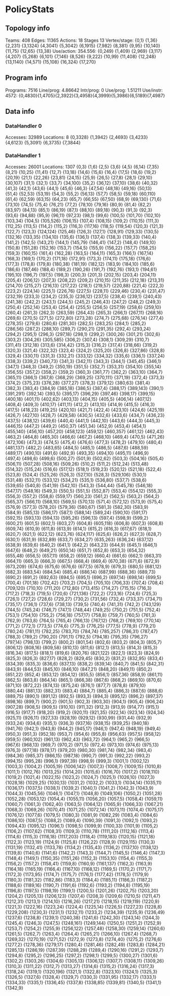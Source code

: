 # PolicyStats
## Topology info
Teams:		408
Edges:		11365
Actions:	18
Stages		13
Vertex/stage:	{0,1} {1,36} {2,231} {3,1324} {4,3041} {5,3042} {6,1915} {7,982} {8,381} {9,95} {10,140} {11,75} {12,65} {13,38} 
Use/action:	354.556: {0,249} {1,409} {2,969} {3,117} {4,207} {5,268} {6,101} {7,146} {8,526} {9,222} {10,99} {11,408} {12,248} {13,1140} {14,571} {15,108} {16,324} {17,270} 

## Program info
Programs:	7516
Line/prog:	4.86642
Intr/prog:	0
Use/prog:	1.51211
Use/instr:	4572: {0,4830}{1,4705}{2,3922}{3,4958}{4,3999}{5,3986}{6,5189}{7,4987}

## Data info

### DataHandler 0
Accesses:	32989
Locations:	8
{0,3328} {1,3942} {2,4693} {3,4233} {4,6123} {5,3091} {6,3735} {7,3844} 

### DataHandler 1
Accesses:	26001
Locations:	1307
{0,3} {1,6} {2,5} {3,6} {4,5} {6,14} {7,35} {8,21} {10,25} {11,41} {12,7} {13,18} {14,6} {15,6} {16,4} {17,5} {18,6} {19,2} {20,19} {21,1} {22,26} {23,81} {24,15} {25,9} {26,5} {27,8} {28,1} {29,10} {30,107} {31,1} {32,1} {33,7} {34,100} {35,2} {36,12} {37,10} {38,6} {40,32} {41,3} {42,1} {43,6} {44,1} {45,6} {46,3} {47,54} {48,18} {49,16} {50,13} {51,4} {52,53} {53,19} {54,3} {55,2} {56,13} {57,7} {58,5} {59,18} {60,110} {61,4} {62,59} {63,15} {64,23} {65,7} {66,55} {67,50} {68,9} {69,130} {71,6} {73,10} {74,5} {75,4} {76,21} {77,2} {78,10} {79,16} {80,9} {81,4} {82,2} {83,97} {84,13} {85,1} {86,19} {87,1} {88,10} {89,18} {90,3} {91,3} {92,3} {93,6} {94,88} {95,9} {96,11} {97,23} {98,1} {99,6} {100,5} {101,70} {102,10} {103,34} {104,5} {105,526} {106,15} {107,4} {108,15} {109,2} {110,15} {111,3} {112,25} {113,5} {114,2} {115,2} {116,3} {117,16} {118,5} {119,54} {120,3} {121,3} {122,7} {123,3} {124,124} {125,46} {126,3} {127,1} {128,91} {129,33} {130,5} {132,16} {133,35} {134,10} {135,6} {136,1} {137,4} {138,3} {139,33} {140,4} {141,2} {142,5} {143,21} {144,1} {145,79} {146,41} {147,2} {148,4} {149,10} {150,8} {151,28} {152,16} {153,7} {154,5} {155,9} {156,22} {157,7} {158,25} {159,3} {160,15} {161,4} {162,28} {163,5} {164,11} {165,3} {166,1} {167,14} {168,3} {169,1} {170,2} {171,18} {172,91} {173,3} {174,11} {175,18} {176,6} {177,3} {178,8} {179,8} {180,38} {181,19} {182,12} {183,9} {184,10} {185,6} {186,6} {187,46} {188,4} {189,2} {190,26} {191,7} {192,76} {193,1} {194,61} {195,10} {196,7} {197,5} {198,3} {200,3} {201,3} {202,15} {203,4} {204,11} {205,4} {206,12} {207,3} {208,22} {209,2} {210,15} {211,35} {212,18} {213,31} {214,70} {215,27} {216,13} {217,22} {218,1} {219,57} {220,88} {221,4} {222,3} {223,2} {224,14} {225,1} {226,76} {227,5} {228,11} {229,46} {230,4} {231,47} {232,19} {233,3} {234,2} {235,3} {236,12} {237,5} {238,4} {239,1} {240,43} {241,38} {242,2} {243,1} {244,5} {245,2} {246,43} {247,2} {248,2} {249,3} {250,4} {252,14} {253,4} {254,4} {255,5} {256,5} {257,19} {258,6} {259,10} {260,4} {261,3} {262,3} {263,59} {264,43} {265,3} {266,1} {267,11} {268,16} {269,6} {270,5} {271,5} {272,80} {273,28} {274,7} {275,68} {276,14} {277,4} {278,35} {279,6} {280,6} {281,30} {282,5} {283,25} {284,1} {285,2} {286,56} {287,2} {288,10} {289,7} {290,21} {291,35} {292,4} {293,24} {294,2} {295,1} {296,3} {297,18} {298,1} {299,2} {300,26} {301,21} {302,6} {303,2} {304,26} {305,585} {306,2} {307,4} {308,1} {309,29} {310,7} {311,41} {312,18} {313,6} {314,42} {315,3} {316,2} {317,4} {318,66} {319,2} {320,3} {321,4} {322,32} {323,4} {324,2} {325,20} {326,8} {327,86} {328,8} {329,4} {330,11} {331,3} {332,21} {333,12} {334,32} {335,6} {336,1} {337,24} {338,3} {339,2} {340,73} {341,3} {342,11} {343,3} {344,1} {345,45} {346,1} {347,1} {348,3} {349,2} {350,19} {351,5} {352,7} {353,31} {354,10} {355,14} {356,55} {357,2} {358,2} {359,2} {360,3} {361,77} {362,2} {363,10} {364,7} {365,11} {366,1} {367,8} {368,29} {369,25} {370,111} {371,19} {372,4} {373,3} {374,2} {375,23} {376,28} {377,27} {378,3} {379,12} {380,63} {381,4} {382,3} {383,4} {384,9} {385,18} {386,5} {387,4} {388,17} {389,143} {390,1} {391,291} {392,14} {393,5} {395,17} {396,29} {397,46} {398,17} {399,15} {400,18} {401,11} {402,62} {403,13} {404,15} {405,5} {406,14} {407,12} {408,4} {409,3} {410,17} {411,11} {412,2} {413,10} {414,9} {415,5} {416,3} {417,5} {418,23} {419,25} {420,10} {421,7} {422,4} {423,10} {424,6} {425,19} {426,7} {427,10} {428,7} {429,58} {430,5} {432,6} {433,6} {434,7} {436,23} {437,5} {438,12} {439,6} {440,4} {441,1} {442,10} {443,6} {444,3} {445,3} {446,15} {447,2} {449,2} {450,37} {451,34} {452,9} {453,4} {454,1} {455,140} {456,10} {457,20} {458,123} {459,12} {460,357} {461,12} {462,43} {463,2} {464,8} {465,30} {466,6} {467,2} {468,10} {469,4} {470,5} {471,26} {472,106} {473,3} {474,5} {475,4} {476,6} {477,3} {478,2} {479,10} {480,4} {481,137} {482,2} {483,65} {484,5} {485,1} {486,5} {487,6} {488,59} {489,17} {490,10} {491,6} {492,9} {493,35} {494,10} {495,11} {496,9} {497,4} {498,6} {499,6} {500,27} {501,9} {502,62} {503,3} {504,16} {505,4} {506,11} {507,28} {508,16} {509,26} {510,2} {511,2} {512,24} {513,48} {514,32} {515,24} {516,6} {517,12} {518,1} {519,23} {520,12} {521,18} {522,4} {523,8} {524,4} {525,26} {526,3} {527,10} {528,3} {529,106} {530,1} {531,48} {532,11} {533,12} {534,21} {535,1} {536,80} {537,7} {538,6} {539,65} {540,8} {541,19} {542,10} {543,3} {544,44} {545,78} {546,18} {547,17} {548,16} {549,3} {550,5} {551,5} {552,87} {553,4} {554,12} {555,3} {556,3} {557,2} {558,8} {559,17} {560,23} {561,2} {562,5} {563,2} {564,2} {565,37} {566,11} {568,10} {569,5} {570,13} {571,4} {572,12} {573,9} {575,4} {576,9} {577,3} {578,20} {579,36} {580,67} {581,3} {582,30} {583,9} {584,9} {585,13} {586,17} {587,1} {588,14} {589,24} {590,10} {591,17} {592,15} {593,13} {594,13} {595,26} {596,13} {597,4} {598,9} {599,2} {600,21} {601,5} {602,1} {603,27} {604,8} {605,118} {606,8} {607,3} {608,8} {609,74} {610,9} {611,8} {613,9} {614,1} {615,2} {616,3} {617,67} {618,1} {620,7} {621,1} {622,12} {623,76} {624,117} {625,6} {626,2} {627,3} {628,7} {630,1} {631,9} {632,89} {633,7} {634,27} {635,263} {636,24} {637,12} {638,9} {639,6} {640,2} {641,1} {642,2} {643,23} {644,9} {645,1} {646,1} {647,6} {648,2} {649,21} {650,14} {651,7} {652,8} {653,3} {654,32} {655,48} {656,5} {657,11} {658,2} {659,12} {660,4} {661,6} {662,1} {663,31} {664,11} {665,3} {666,3} {667,5} {668,4} {669,4} {670,38} {671,6} {672,9} {673,209} {674,6} {675,6} {676,6} {677,5} {678,9} {679,3} {680,5} {681,12} {682,3} {683,54} {684,54} {685,4} {686,14} {687,99} {688,36} {689,73} {690,2} {691,2} {692,63} {694,5} {695,1} {696,2} {697,14} {698,14} {699,5} {700,4} {701,18} {702,42} {703,2} {704,5} {705,10} {706,33} {707,4} {708,4} {709,120} {710,10} {711,20} {712,80} {713,415} {714,27} {715,15} {716,3} {717,2} {718,3} {719,5} {720,6} {721,136} {722,2} {723,16} {724,6} {725,3} {726,1} {727,2} {728,6} {729,27} {730,2} {731,56} {732,4} {733,37} {734,71} {735,17} {736,1} {737,6} {738,13} {739,5} {740,4} {741,31} {742,2} {743,129} {744,5} {745,24} {746,7} {747,1} {748,44} {749,25} {750,2} {751,5} {752,4} {753,1} {754,10} {755,2} {756,18} {757,17} {758,8} {759,7} {760,5} {761,3} {762,9} {763,8} {764,5} {765,4} {766,13} {767,12} {768,2} {769,10} {770,14} {771,2} {772,1} {773,5} {774,6} {775,3} {776,25} {777,5} {778,9} {779,21} {780,24} {781,11} {782,25} {783,70} {784,74} {785,257} {786,31} {787,47} {788,3} {789,2} {790,20} {791,11} {792,5} {794,18} {795,35} {796,27} {797,14} {798,13} {799,2} {800,2} {801,54} {802,6} {803,2} {804,3} {805,7} {806,12} {808,16} {809,58} {810,13} {811,6} {812,1} {813,5} {814,3} {815,3} {816,34} {817,5} {818,1} {819,6} {820,76} {821,122} {822,1} {823,3} {824,9} {825,3} {826,3} {827,17} {828,2} {829,45} {830,2} {831,2} {832,95} {833,4} {834,39} {835,3} {836,6} {837,13} {838,2} {839,14} {840,7} {841,5} {842,31} {843,9} {844,53} {845,10} {846,10} {847,21} {848,20} {849,11} {850,2} {851,22} {852,4} {853,12} {854,12} {855,5} {856,1} {857,36} {858,9} {861,11} {862,5} {863,8} {864,14} {865,1} {866,38} {867,6} {868,2} {869,10} {870,6} {871,10} {872,22} {874,13} {875,24} {876,1} {877,7} {878,8} {879,10} {880,44} {881,13} {882,31} {883,4} {884,7} {885,4} {886,3} {887,6} {888,6} {889,75} {890,1} {891,12} {892,5} {893,3} {894,3} {895,12} {896,2} {897,37} {898,16} {899,7} {900,2} {901,5} {902,3} {903,30} {904,1} {905,4} {906,24} {907,28} {908,5} {909,5} {910,10} {911,32} {912,3} {913,9} {914,77} {915,1} {916,5} {917,7} {918,20} {919,2} {920,11} {921,35} {922,14} {923,14} {924,34} {925,11} {926,11} {927,33} {928,19} {929,12} {930,99} {931,44} {932,9} {933,24} {934,6} {935,1} {936,3} {937,16} {938,15} {939,25} {940,18} {941,76} {942,1} {943,8} {944,2} {945,17} {946,1} {947,4} {948,19} {949,4} {950,3} {951,3} {952,18} {953,7} {954,6} {955,8} {956,63} {957,5} {958,12} {959,5} {960,102} {961,13} {962,43} {963,72} {964,1} {965,2} {966,5} {967,6} {968,13} {969,7} {970,2} {971,5} {972,4} {973,10} {974,6} {975,13} {976,3} {977,18} {978,17} {979,20} {980,30} {981,74} {982,34} {983,4} {984,36} {985,37} {986,15} {987,18} {990,7} {991,3} {992,22} {993,2} {994,15} {995,28} {996,1} {997,39} {998,9} {999,3} {1001,1} {1002,12} {1003,3} {1004,2} {1005,19} {1006,142} {1007,3} {1008,7} {1009,15} {1010,8} {1011,1} {1012,76} {1013,25} {1014,20} {1015,6} {1016,70} {1017,2} {1018,110} {1019,2} {1021,4} {1022,15} {1023,2} {1024,7} {1025,1} {1026,10} {1027,3} {1028,18} {1029,25} {1030,13} {1031,2} {1032,2} {1033,1} {1034,14} {1035,11} {1036,17} {1037,5} {1038,1} {1039,2} {1040,1} {1041,2} {1042,3} {1043,9} {1044,3} {1045,56} {1046,1} {1047,1} {1048,8} {1049,106} {1050,2} {1051,28} {1052,28} {1053,12} {1054,4} {1055,11} {1056,20} {1057,5} {1058,4} {1059,11} {1060,7} {1061,3} {1062,40} {1063,5} {1064,12} {1065,9} {1066,33} {1067,21} {1068,3} {1069,26} {1070,41} {1071,25} {1072,14} {1073,11} {1074,4} {1075,17} {1076,12} {1077,6} {1079,5} {1080,3} {1081,9} {1082,29} {1083,4} {1084,6} {1086,10} {1087,5} {1088,2} {1089,4} {1090,39} {1091,3} {1092,1} {1093,2} {1094,43} {1095,12} {1096,1} {1098,5} {1099,9} {1100,33} {1101,9} {1105,2} {1106,2} {1107,62} {1108,31} {1109,3} {1110,78} {1111,20} {1112,16} {1113,4} {1114,6} {1115,3} {1116,18} {1117,203} {1118,4} {1119,183} {1120,15} {1121,18} {1122,3} {1123,19} {1124,9} {1125,8} {1126,22} {1128,9} {1129,115} {1130,3} {1131,19} {1132,41} {1133,78} {1134,2} {1135,43} {1136,2} {1137,10} {1138,12} {1139,8} {1140,6} {1141,6} {1142,2} {1143,3} {1144,7} {1145,5} {1146,4} {1147,3} {1148,4} {1149,1} {1150,35} {1151,26} {1152,3} {1153,10} {1154,4} {1155,3} {1156,2} {1157,2} {1158,41} {1159,8} {1160,9} {1161,137} {1162,3} {1163,9} {1164,18} {1165,19} {1166,4} {1167,10} {1168,12} {1169,5} {1170,2} {1171,7} {1172,3} {1173,95} {1174,7} {1175,7} {1176,1} {1177,42} {1178,5} {1179,9} {1180,3} {1181,32} {1182,86} {1183,3} {1184,4} {1185,11} {1186,3} {1187,2} {1188,6} {1189,16} {1190,7} {1191,6} {1192,6} {1193,2} {1194,8} {1195,19} {1196,8} {1197,5} {1198,19} {1199,1} {1200,5} {1201,26} {1202,75} {1203,20} {1204,2} {1205,13} {1206,123} {1207,4} {1208,3} {1209,6} {1210,5} {1211,47} {1212,31} {1213,1} {1214,10} {1216,26} {1217,21} {1218,15} {1219,119} {1220,9} {1221,3} {1222,16} {1223,24} {1224,4} {1225,14} {1226,5} {1227,23} {1228,8} {1229,208} {1230,3} {1231,1} {1232,11} {1233,2} {1234,39} {1235,9} {1236,49} {1237,6} {1238,8} {1239,1} {1240,38} {1241,6} {1242,30} {1243,14} {1244,3} {1245,4} {1246,3} {1247,5} {1248,161} {1249,144} {1250,5} {1251,2} {1252,9} {1253,7} {1254,2} {1255,9} {1256,122} {1257,48} {1258,30} {1259,14} {1260,6} {1261,5} {1262,7} {1263,4} {1264,4} {1265,21} {1266,10} {1267,4} {1268,7} {1269,32} {1270,19} {1271,52} {1272,9} {1273,8} {1274,40} {1275,2} {1276,6} {1277,2} {1278,36} {1279,17} {1280,4} {1281,46} {1282,49} {1283,8} {1284,21} {1285,13} {1286,19} {1287,39} {1288,29} {1289,4} {1290,16} {1291,2} {1293,7} {1294,8} {1295,2} {1296,25} {1297,2} {1298,1} {1299,5} {1300,27} {1301,6} {1302,2} {1303,26} {1304,6} {1305,13} {1306,12} {1307,7} {1308,11} {1309,26} {1310,3} {1311,22} {1312,7} {1313,27} {1314,6} {1315,2} {1316,24} {1317,3} {1318,24} {1319,1} {1320,196} {1321,1} {1322,8} {1323,10} {1324,1} {1325,3} {1326,5} {1327,6} {1328,4} {1329,7} {1330,3} {1331,95} {1332,17} {1333,1} {1334,33} {1335,1} {1336,45} {1337,8} {1338,85} {1339,81} {1340,5} {1341,1} {1342,9} 
